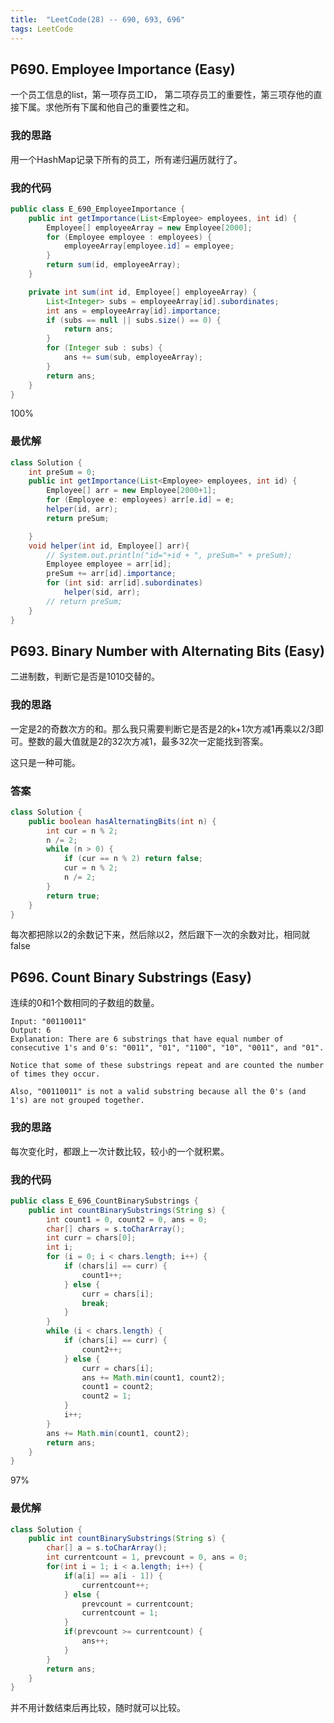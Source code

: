 ```yaml
---
title:  "LeetCode(28) -- 690, 693, 696"
tags: LeetCode
---
```


## P690. Employee Importance (Easy)

一个员工信息的list，第一项存员工ID， 第二项存员工的重要性，第三项存他的直接下属。求他所有下属和他自己的重要性之和。

### 我的思路

用一个HashMap记录下所有的员工，所有递归遍历就行了。

### 我的代码

```java
public class E_690_EmployeeImportance {
    public int getImportance(List<Employee> employees, int id) {
        Employee[] employeeArray = new Employee[2000];
        for (Employee employee : employees) {
            employeeArray[employee.id] = employee;
        }
        return sum(id, employeeArray);
    }

    private int sum(int id, Employee[] employeeArray) {
        List<Integer> subs = employeeArray[id].subordinates;
        int ans = employeeArray[id].importance;
        if (subs == null || subs.size() == 0) {
            return ans;
        }
        for (Integer sub : subs) {
            ans += sum(sub, employeeArray);
        }
        return ans;
    }
}
```
100%

### 最优解

```java
class Solution {
    int preSum = 0;
    public int getImportance(List<Employee> employees, int id) {
        Employee[] arr = new Employee[2000+1];
        for (Employee e: employees) arr[e.id] = e;
        helper(id, arr);
        return preSum;

    }
    void helper(int id, Employee[] arr){
        // System.out.println("id="+id + ", preSum=" + preSum);
        Employee employee = arr[id];
        preSum += arr[id].importance;
        for (int sid: arr[id].subordinates)
            helper(sid, arr);
        // return preSum;
    }
}
```

## P693. Binary Number with Alternating Bits (Easy)

二进制数，判断它是否是1010交替的。

### 我的思路

一定是2的奇数次方的和。那么我只需要判断它是否是2的k+1次方减1再乘以2/3即可。整数的最大值就是2的32次方减1，最多32次一定能找到答案。

这只是一种可能。

### 答案

```java
class Solution {
    public boolean hasAlternatingBits(int n) {
        int cur = n % 2;
        n /= 2;
        while (n > 0) {
            if (cur == n % 2) return false;
            cur = n % 2;
            n /= 2;
        }
        return true;
    }
}
```

每次都把除以2的余数记下来，然后除以2，然后跟下一次的余数对比，相同就false


## P696. Count Binary Substrings (Easy)

连续的0和1个数相同的子数组的数量。

```
Input: "00110011"
Output: 6
Explanation: There are 6 substrings that have equal number of consecutive 1's and 0's: "0011", "01", "1100", "10", "0011", and "01".

Notice that some of these substrings repeat and are counted the number of times they occur.

Also, "00110011" is not a valid substring because all the 0's (and 1's) are not grouped together.
```

### 我的思路

每次变化时，都跟上一次计数比较，较小的一个就积累。

### 我的代码

```java
public class E_696_CountBinarySubstrings {
    public int countBinarySubstrings(String s) {
        int count1 = 0, count2 = 0, ans = 0;
        char[] chars = s.toCharArray();
        int curr = chars[0];
        int i;
        for (i = 0; i < chars.length; i++) {
            if (chars[i] == curr) {
                count1++;
            } else {
                curr = chars[i];
                break;
            }
        }
        while (i < chars.length) {
            if (chars[i] == curr) {
                count2++;
            } else {
                curr = chars[i];
                ans += Math.min(count1, count2);
                count1 = count2;
                count2 = 1;
            }
            i++;
        }
        ans += Math.min(count1, count2);
        return ans;
    }
}
```
97%

### 最优解

```java
class Solution {
    public int countBinarySubstrings(String s) {
        char[] a = s.toCharArray();
        int currentcount = 1, prevcount = 0, ans = 0;
        for(int i = 1; i < a.length; i++) {
            if(a[i] == a[i - 1]) {
                currentcount++;
            } else {
                prevcount = currentcount;
                currentcount = 1;
            }
            if(prevcount >= currentcount) {
                ans++;
            }
        }
        return ans;
    }
}
```
并不用计数结束后再比较，随时就可以比较。

